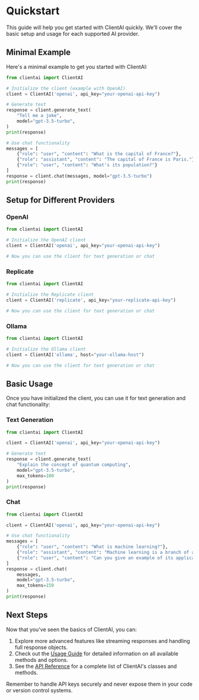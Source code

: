 # Quickstart

This guide will help you get started with ClientAI quickly. We'll cover the basic setup and usage for each supported AI provider.

## Minimal Example

Here's a minimal example to get you started with ClientAI:

```python title="quickstart.py"
from clientai import ClientAI

# Initialize the client (example with OpenAI)
client = ClientAI('openai', api_key="your-openai-api-key")

# Generate text
response = client.generate_text(
    "Tell me a joke",
    model="gpt-3.5-turbo",
)
print(response)

# Use chat functionality
messages = [
    {"role": "user", "content": "What is the capital of France?"},
    {"role": "assistant", "content": "The capital of France is Paris."},
    {"role": "user", "content": "What's its population?"}
]
response = client.chat(messages, model="gpt-3.5-turbo")
print(response)
```

## Setup for Different Providers

### OpenAI

```python title="openai_setup.py" hl_lines="4"
from clientai import ClientAI

# Initialize the OpenAI client
client = ClientAI('openai', api_key="your-openai-api-key")

# Now you can use the client for text generation or chat
```

### Replicate

```python title="replicate_setup.py" hl_lines="4"
from clientai import ClientAI

# Initialize the Replicate client
client = ClientAI('replicate', api_key="your-replicate-api-key")

# Now you can use the client for text generation or chat
```

### Ollama

```python title="ollama_setup.py" hl_lines="4"
from clientai import ClientAI

# Initialize the Ollama client
client = ClientAI('ollama', host="your-ollama-host")

# Now you can use the client for text generation or chat
```

## Basic Usage

Once you have initialized the client, you can use it for text generation and chat functionality:

### Text Generation

```python title="text_generation.py" hl_lines="6-10"
from clientai import ClientAI

client = ClientAI('openai', api_key="your-openai-api-key")

# Generate text
response = client.generate_text(
    "Explain the concept of quantum computing",
    model="gpt-3.5-turbo",
    max_tokens=100
)
print(response)
```

### Chat

```python title="chat.py" hl_lines="6-15"
from clientai import ClientAI

client = ClientAI('openai', api_key="your-openai-api-key")

# Use chat functionality
messages = [
    {"role": "user", "content": "What is machine learning?"},
    {"role": "assistant", "content": "Machine learning is a branch of artificial intelligence..."},
    {"role": "user", "content": "Can you give an example of its application?"}
]
response = client.chat(
    messages,
    model="gpt-3.5-turbo",
    max_tokens=150
)
print(response)
```

## Next Steps

Now that you've seen the basics of ClientAI, you can:

1. Explore more advanced features like streaming responses and handling full response objects.
2. Check out the [Usage Guide](usage.md) for detailed information on all available methods and options.
3. See the [API Reference](api/overview.md) for a complete list of ClientAI's classes and methods.

Remember to handle API keys securely and never expose them in your code or version control systems.